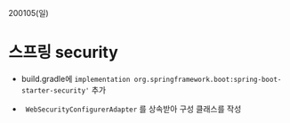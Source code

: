 200105(일)

# 스프링 security



- build.gradle에 `implementation org.springframework.boot:spring-boot-starter-security'`  추가

- ` WebSecurityConfigurerAdapter` 를 상속받아 구성 클래스를 작성

  
